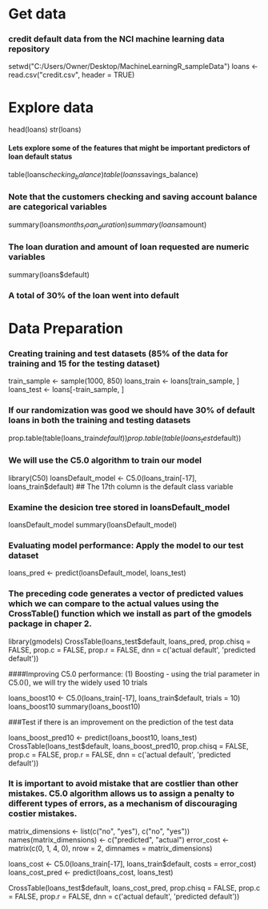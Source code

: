 

# Get data

### credit default data from the NCI machine learning data repository

setwd("C:/Users/Owner/Desktop/MachineLearningR_sampleData")
loans <- read.csv("credit.csv", header = TRUE)


# Explore data


head(loans)
str(loans)

#### Lets explore some of the features that might be important predictors of loan default status

table(loans$checking_balance)
table(loans$savings_balance)


### Note that the customers checking and saving account balance are categorical variables

summary(loans$months_loan_duration)
summary(loans$amount)



### The loan duration and amount of loan requested are numeric variables

summary(loans$default)

### A total of 30% of the loan went into default

# Data Preparation

### Creating training and test datasets (85% of the data for training and 15 for the testing dataset)

train_sample <- sample(1000, 850)
loans_train <- loans[train_sample, ]
loans_test <- loans[-train_sample, ]


### If our randomization was good we should have 30% of default loans in both the training and testing datasets

prop.table(table(loans_train$default))
prop.table(table(loans_test$default))



### We will use the C5.0 algorithm to train our model


library(C50)
 loansDefault_model <- C5.0(loans_train[-17], loans_train$default) ## The 17th column is the default class variable



### Examine the desicion tree stored in loansDefault_model

loansDefault_model
summary(loansDefault_model)



### Evaluating model performance: Apply the model to our test dataset


loans_pred <- predict(loansDefault_model, loans_test)



### The preceding code generates a vector of predicted values which we can compare to the actual values using the CrossTable() function which we install as part of the gmodels package in chaper 2.

library(gmodels)
CrossTable(loans_test$default, loans_pred,
prop.chisq = FALSE, prop.c = FALSE, prop.r = FALSE,
dnn = c('actual default', 'predicted default'))



####Improving C5.0 performance: (1) Boosting - using the trial parameter in C5.0(), we will try the widely used 10 trials


loans_boost10 <- C5.0(loans_train[-17], loans_train$default,
trials = 10)
loans_boost10
summary(loans_boost10)



###Test if there is an improvement on the prediction of the test data

loans_boost_pred10 <- predict(loans_boost10, loans_test)
CrossTable(loans_test$default, loans_boost_pred10,
prop.chisq = FALSE, prop.c = FALSE, prop.r = FALSE,
dnn = c('actual default', 'predicted default'))

### It is important to avoid mistake that are costlier than other mistakes. C5.0 algorithm allows us to assign a penalty to different types of errors, as a mechanism of discouraging costier mistakes.

matrix_dimensions <- list(c("no", "yes"), c("no", "yes"))
names(matrix_dimensions) <- c("predicted", "actual")
error_cost <- matrix(c(0, 1, 4, 0), nrow = 2,
dimnames = matrix_dimensions)

loans_cost <- C5.0(loans_train[-17], loans_train$default,
costs = error_cost)
loans_cost_pred <- predict(loans_cost, loans_test)

CrossTable(loans_test$default, loans_cost_pred,
prop.chisq = FALSE, prop.c = FALSE, prop.r = FALSE,
dnn = c('actual default', 'predicted default'))
